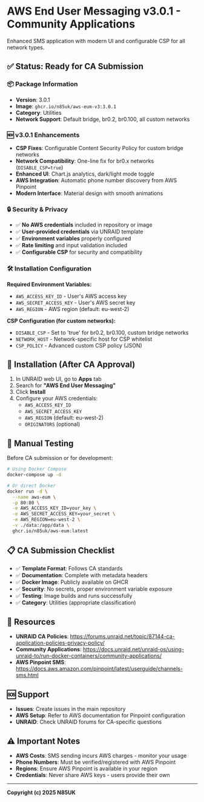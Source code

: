 # AWS End User Messaging v3.0.1 - Community Applications

Enhanced SMS application with modern UI and configurable CSP for all network types.

## ✅ Status: Ready for CA Submission

### 📦 Package Information
- **Version**: 3.0.1
- **Image**: `ghcr.io/n85uk/aws-eum-v3:3.0.1`
- **Category**: Utilities
- **Network Support**: Default bridge, br0.2, br0.100, all custom networks

### 🆕 v3.0.1 Enhancements
- **CSP Fixes**: Configurable Content Security Policy for custom bridge networks
- **Network Compatibility**: One-line fix for br0.x networks (`DISABLE_CSP=true`)
- **Enhanced UI**: Chart.js analytics, dark/light mode toggle
- **AWS Integration**: Automatic phone number discovery from AWS Pinpoint
- **Modern Interface**: Material design with smooth animations

### 🔒 Security & Privacy
- ✅ **No AWS credentials** included in repository or image
- ✅ **User-provided credentials** via UNRAID template
- ✅ **Environment variables** properly configured
- ✅ **Rate limiting** and input validation included
- ✅ **Configurable CSP** for security and compatibility

### 🛠️ Installation Configuration
**Required Environment Variables:**
- `AWS_ACCESS_KEY_ID` - User's AWS access key
- `AWS_SECRET_ACCESS_KEY` - User's AWS secret key
- `AWS_REGION` - AWS region (default: eu-west-2)

**CSP Configuration (for custom networks):**
- `DISABLE_CSP` - Set to 'true' for br0.2, br0.100, custom bridge networks
- `NETWORK_HOST` - Network-specific host for CSP whitelist
- `CSP_POLICY` - Advanced custom CSP policy (JSON)

## 🚀 Installation (After CA Approval)

1. In UNRAID web UI, go to **Apps** tab
2. Search for **"AWS End User Messaging"**
3. Click **Install**
4. Configure your AWS credentials:
   - `AWS_ACCESS_KEY_ID`
   - `AWS_SECRET_ACCESS_KEY`
   - `AWS_REGION` (default: eu-west-2)
   - `ORIGINATORS` (optional)

## 🧪 Manual Testing

Before CA submission or for development:

```bash
# Using Docker Compose
docker-compose up -d

# Or direct Docker
docker run -d \
  --name aws-eum \
  -p 80:80 \
  -e AWS_ACCESS_KEY_ID=your_key \
  -e AWS_SECRET_ACCESS_KEY=your_secret \
  -e AWS_REGION=eu-west-2 \
  -v ./data:/app/data \
  ghcr.io/n85uk/aws-eum:latest
```

## 📋 CA Submission Checklist

- ✅ **Template Format**: Follows CA standards
- ✅ **Documentation**: Complete with metadata headers
- ✅ **Docker Image**: Publicly available on GHCR
- ✅ **Security**: No secrets, proper environment variable exposure
- ✅ **Testing**: Image builds and runs successfully
- ✅ **Category**: Utilities (appropriate classification)

## 📖 Resources

- **UNRAID CA Policies**: https://forums.unraid.net/topic/87144-ca-application-policies-privacy-policy/
- **Community Applications**: https://docs.unraid.net/unraid-os/using-unraid-to/run-docker-containers/community-applications/
- **AWS Pinpoint SMS**: https://docs.aws.amazon.com/pinpoint/latest/userguide/channels-sms.html

## 🆘 Support

- **Issues**: Create issues in the main repository
- **AWS Setup**: Refer to AWS documentation for Pinpoint configuration
- **UNRAID**: Check UNRAID forums for CA-specific questions

## ⚠️ Important Notes

- **AWS Costs**: SMS sending incurs AWS charges - monitor your usage
- **Phone Numbers**: Must be verified/registered with AWS Pinpoint
- **Regions**: Ensure AWS Pinpoint is available in your region
- **Credentials**: Never share AWS keys - users provide their own

---

**Copyright (c) 2025 N85UK**
